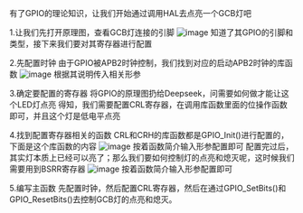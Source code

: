   有了GPIO的理论知识，让我们开始通过调用HAL去点亮一个GCB灯吧

  
  1.让我们先打开原理图，查看GCB灯连接的引脚
  ![image](https://github.com/user-attachments/assets/ec04224a-4dcd-4008-8dff-c53d7ee674b9)
  知道了其GPIO的引脚和类型，接下来我们要对其寄存器进行配置
  
  2.先配置时钟
  由于GPIO被APB2时钟控制，我们找到对应的启动APB2时钟的库函数
  ![image](https://github.com/user-attachments/assets/f024be46-0deb-40e6-81bd-5103496a9040)
  根据其说明传入相关形参

  3.确定要配置的寄存器
  将GPIO的原理图扔给Deepseek，问需要如何做才能让这个LED灯点亮
  得知，我们需要配置CRL寄存器，在调用库函数里面的位操作函数即可，并且这个灯是低电平点亮

  4.找到配置寄存器相关的函数
  CRL和CRH的库函数都是GPIO_Init()进行配置的，下面是这个库函数的内容
  ![image](https://github.com/user-attachments/assets/87a382f4-479b-42a4-bc1b-452ec686f8b2)
  按着函数简介输入形参配置即可
  配置完过后，其实灯本质上已经可以亮了；那么我们要如何控制灯的点亮和熄灭呢，这时候我们需要用到BSRR寄存器
  ![image](https://github.com/user-attachments/assets/34023f2a-faa8-4192-8af3-f3bf9e266b46)
  按着函数简介输入形参配置即可

  5.编写主函数
  先配置时钟，然后配置CRL寄存器，然后在通过GPIO_SetBits()和GPIO_ResetBits()去控制GCB灯的点亮和熄灭。

  
  
  
